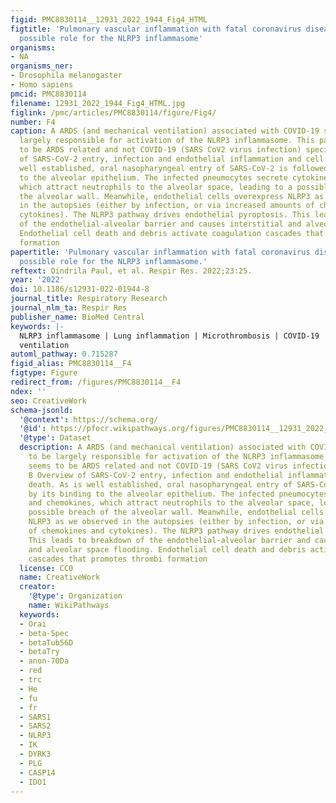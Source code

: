 ```yaml
---
figid: PMC8830114__12931_2022_1944_Fig4_HTML
figtitle: 'Pulmonary vascular inflammation with fatal coronavirus disease 2019 (COVID-19):
  possible role for the NLRP3 inflammasome'
organisms:
- NA
organisms_ner:
- Drosophila melanogaster
- Homo sapiens
pmcid: PMC8830114
filename: 12931_2022_1944_Fig4_HTML.jpg
figlink: /pmc/articles/PMC8830114/figure/Fig4/
number: F4
caption: A ARDS (and mechanical ventilation) associated with COVID-19 seems to be
  largely responsible for activation of the NLRP3 inflammasome. This pathway seems
  to be ARDS related and not COVID-19 (SARS CoV2 virus infection) specific. B Overview
  of SARS-CoV-2 entry, infection and endothelial inflammation and cell death. As is
  well established, oral nasopharyngeal entry of SARS-CoV-2 is followed by its binding
  to the alveolar epithelium. The infected pneumocytes secrete cytokine and chemokines,
  which attract neutrophils to the alveolar space, leading to a possible breach of
  the alveolar wall. Meanwhile, endothelial cells overexpress NLRP3 as we observed
  in the autopsies (either by infection, or via increased amounts of chemokines and
  cytokines). The NLRP3 pathway drives endothelial pyroptosis. This leads to breakdown
  of the endothelial-alveolar barrier and causes interstitial and alveolar space flooding.
  Endothelial cell death and debris activate coagulation cascades that promotes thrombi
  formation
papertitle: 'Pulmonary vascular inflammation with fatal coronavirus disease 2019 (COVID-19):
  possible role for the NLRP3 inflammasome.'
reftext: Oindrila Paul, et al. Respir Res. 2022;23:25.
year: '2022'
doi: 10.1186/s12931-022-01944-8
journal_title: Respiratory Research
journal_nlm_ta: Respir Res
publisher_name: BioMed Central
keywords: |-
  NLRP3 inflammasome | Lung inflammation | Microthrombosis | COVID-19 | Vascular endothelium | Mechanical
  ventilation
automl_pathway: 0.715287
figid_alias: PMC8830114__F4
figtype: Figure
redirect_from: /figures/PMC8830114__F4
ndex: ''
seo: CreativeWork
schema-jsonld:
  '@context': https://schema.org/
  '@id': https://pfocr.wikipathways.org/figures/PMC8830114__12931_2022_1944_Fig4_HTML.html
  '@type': Dataset
  description: A ARDS (and mechanical ventilation) associated with COVID-19 seems
    to be largely responsible for activation of the NLRP3 inflammasome. This pathway
    seems to be ARDS related and not COVID-19 (SARS CoV2 virus infection) specific.
    B Overview of SARS-CoV-2 entry, infection and endothelial inflammation and cell
    death. As is well established, oral nasopharyngeal entry of SARS-CoV-2 is followed
    by its binding to the alveolar epithelium. The infected pneumocytes secrete cytokine
    and chemokines, which attract neutrophils to the alveolar space, leading to a
    possible breach of the alveolar wall. Meanwhile, endothelial cells overexpress
    NLRP3 as we observed in the autopsies (either by infection, or via increased amounts
    of chemokines and cytokines). The NLRP3 pathway drives endothelial pyroptosis.
    This leads to breakdown of the endothelial-alveolar barrier and causes interstitial
    and alveolar space flooding. Endothelial cell death and debris activate coagulation
    cascades that promotes thrombi formation
  license: CC0
  name: CreativeWork
  creator:
    '@type': Organization
    name: WikiPathways
  keywords:
  - Orai
  - beta-Spec
  - betaTub56D
  - betaTry
  - anon-70Da
  - red
  - trc
  - He
  - fu
  - fr
  - SARS1
  - SARS2
  - NLRP3
  - IK
  - DYRK3
  - PLG
  - CASP14
  - IDO1
---
```

